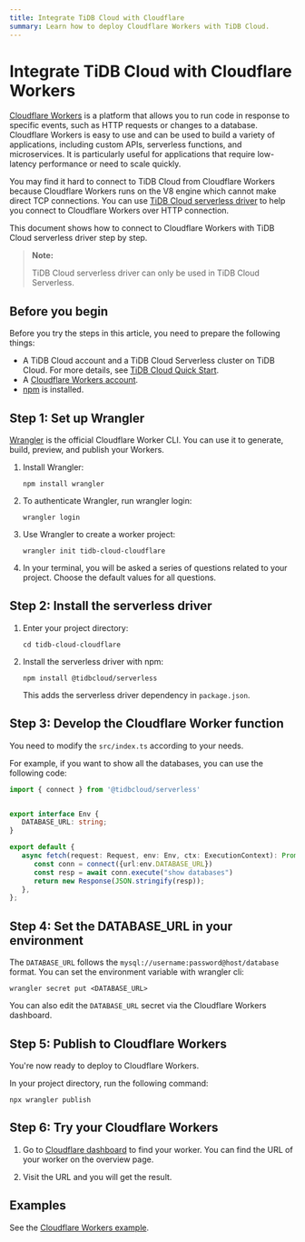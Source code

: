 ```yaml
---
title: Integrate TiDB Cloud with Cloudflare
summary: Learn how to deploy Cloudflare Workers with TiDB Cloud.
---
```


# Integrate TiDB Cloud with Cloudflare Workers

[Cloudflare Workers](https://workers.cloudflare.com/) is a platform that allows you to run code in response to specific events, such as HTTP requests or changes to a database. Cloudflare Workers is easy to use and can be used to build a variety of applications, including custom APIs, serverless functions, and microservices. It is particularly useful for applications that require low-latency performance or need to scale quickly.

You may find it hard to connect to TiDB Cloud from Cloudflare Workers because Cloudflare Workers runs on the V8 engine which cannot make direct TCP connections. You can use [TiDB Cloud serverless driver](/tidb-cloud/serverless-driver.md) to help you connect to Cloudflare Workers over HTTP connection.

This document shows how to connect to Cloudflare Workers with TiDB Cloud serverless driver step by step.

> **Note:**
>
> TiDB Cloud serverless driver can only be used in TiDB Cloud Serverless.

## Before you begin

Before you try the steps in this article, you need to prepare the following things:

- A TiDB Cloud account and a TiDB Cloud Serverless cluster on TiDB Cloud. For more details, see [TiDB Cloud Quick Start](/tidb-cloud/tidb-cloud-quickstart.md#step-1-create-a-tidb-cluster).
- A [Cloudflare Workers account](https://dash.cloudflare.com/login).
- [npm](https://docs.npmjs.com/about-npm) is installed.

## Step 1: Set up Wrangler

[Wrangler](https://developers.cloudflare.com/workers/wrangler/) is the official Cloudflare Worker CLI. You can use it to generate, build, preview, and publish your Workers.

1. Install Wrangler:

   ```
   npm install wrangler
   ```

2. To authenticate Wrangler, run wrangler login:

    ```
    wrangler login
    ```

3. Use Wrangler to create a worker project:

    ```
    wrangler init tidb-cloud-cloudflare
    ```

4. In your terminal, you will be asked a series of questions related to your project. Choose the default values for all questions.

## Step 2: Install the serverless driver

1. Enter your project directory:

    ```
    cd tidb-cloud-cloudflare
    ```

2. Install the serverless driver with npm:

    ```
    npm install @tidbcloud/serverless
    ```

   This adds the serverless driver dependency in `package.json`.

## Step 3: Develop the Cloudflare Worker function

You need to modify the `src/index.ts` according to your needs.

For example, if you want to show all the databases, you can use the following code:

```ts
import { connect } from '@tidbcloud/serverless'


export interface Env {
   DATABASE_URL: string;
}

export default {
   async fetch(request: Request, env: Env, ctx: ExecutionContext): Promise<Response> {
      const conn = connect({url:env.DATABASE_URL})
      const resp = await conn.execute("show databases")
      return new Response(JSON.stringify(resp));
   },
};
```

## Step 4: Set the DATABASE_URL in your environment

The `DATABASE_URL` follows the `mysql://username:password@host/database` format. You can set the environment variable with wrangler cli:

```
wrangler secret put <DATABASE_URL>
```

You can also edit the `DATABASE_URL` secret via the Cloudflare Workers dashboard.

## Step 5: Publish to Cloudflare Workers

You're now ready to deploy to Cloudflare Workers.

In your project directory, run the following command:

```
npx wrangler publish
```

## Step 6: Try your Cloudflare Workers

1. Go to [Cloudflare dashboard](https://dash.cloudflare.com) to find your worker. You can find the URL of your worker on the overview page.

2. Visit the URL and you will get the result.

## Examples

See the [Cloudflare Workers example](https://github.com/tidbcloud/car-sales-insight/tree/main/examples/cloudflare-workers).